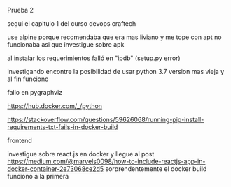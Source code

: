 Prueba 2

segui el capitulo 1 del curso devops craftech

use alpine porque recomendaba que era mas liviano y me tope con apt no funcionaba asi que investigue sobre apk

al instalar los requerimientos falló en "ipdb" (setup.py error)

investigando encontre la posibilidad de usar python 3.7 version mas vieja y al fin funciono

fallo en pygraphviz

https://hub.docker.com/_/python

https://stackoverflow.com/questions/59626068/running-pip-install-requirements-txt-fails-in-docker-build

frontend 

investigue sobre react.js en docker y llegue al post https://medium.com/@marvels0098/how-to-include-reactjs-app-in-docker-container-2e73068ce2d5
sorprendentemente el docker build funciono a la primera
